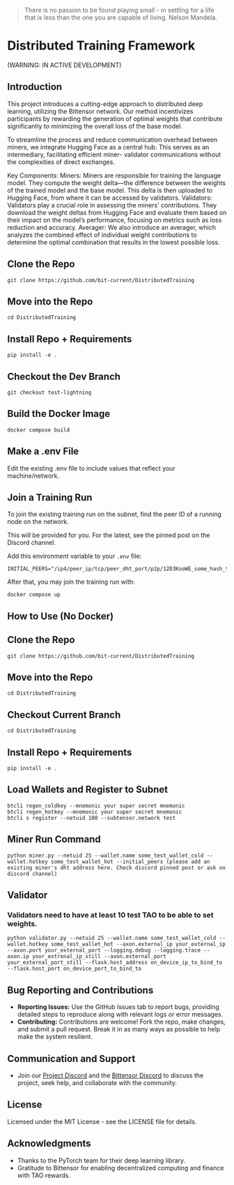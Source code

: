 > There is no passion to be found playing small - in settling for a life that is less than the one you are capable of living. Nelson Mandela.

# Distributed Training Framework

(WARNING: IN ACTIVE DEVELOPMENT)

## Introduction

This project introduces a cutting-edge approach to distributed deep learning, utilizing the Bittensor network. Our method incentivizes participants by rewarding the generation of optimal weights that contribute significantly to minimizing the overall loss of the base model.

To streamline the process and reduce communication overhead between miners, we integrate Hugging Face as a central hub. This serves as an intermediary, facilitating efficient miner-
validator communications without the complexities of direct exchanges.

Key Components:
Miners: Miners are responsible for training the language model. They compute the weight delta—the difference between the weights of the trained model and the base model. This delta is then uploaded to Hugging Face, from where it can be accessed by validators.
Validators: Validators play a crucial role in assessing the miners' contributions. They download the weight deltas from Hugging Face and evaluate them based on their impact on the model’s performance, focusing on metrics such as loss reduction and accuracy.
Averager: We also introduce an averager, which analyzes the combined effect of individual weight contributions to determine the optimal combination that results in the lowest possible loss.

## Clone the Repo

```
git clone https://github.com/bit-current/DistributedTraining
```

## Move into the Repo

```
cd DistributedTraining
```

## Install Repo + Requirements

```
pip install -e .
```

## Checkout the Dev Branch

```
git checkout test-lightning
```

## Build the Docker Image

```
docker compose build
```

## Make a .env File

Edit the existing .env file to include values that reflect your machine/network.

## Join a Training Run

To join the existing training run on the subnet, find the peer ID of a running node on the network.

This will be provided for you. For the latest, see the pinned post on the Discord channel.

Add this environment variable to your `.env` file:

```
INITIAL_PEERS="/ip4/peer_ip/tcp/peer_dht_port/p2p/12D3KooWE_some_hash_that_looks_like_this_VqgXKo9EUQ4hguny9"
```

After that, you may join the training run with:

```
docker compose up
```

## How to Use (No Docker)

## Clone the Repo

```
git clone https://github.com/bit-current/DistributedTraining
```

## Move into the Repo

```
cd DistributedTraining
```

## Checkout Current Branch

```
cd DistributedTraining
```

## Install Repo + Requirements

```
pip install -e .
```

## Load Wallets and Register to Subnet

```
btcli regen_coldkey --mnemonic your super secret mnemonic
btcli regen_hotkey --mnemonic your super secret mnemonic
btcli s register --netuid 100 --subtensor.network test
```

## Miner Run Command

```
python miner.py --netuid 25 --wallet.name some_test_wallet_cold --wallet.hotkey some_test_wallet_hot --initial_peers (please add an existing miner's dht address here. Check discord pinned post or ask on discord channel)
```

## Validator

### Validators need to have at least 10 test TAO to be able to set weights.

```
python validator.py --netuid 25 --wallet.name some_test_wallet_cold --wallet.hotkey some_test_wallet_hot --axon.external_ip your_external_ip --axon.port your_external_port --logging.debug --logging.trace --axon.ip your_extrenal_ip_still --axon.external_port your_external_port_still --flask.host_address on_device_ip_to_bind_to --flask.host_port on_device_port_to_bind_to
```

## Bug Reporting and Contributions

- **Reporting Issues:** Use the GitHub Issues tab to report bugs, providing detailed steps to reproduce along with relevant logs or error messages.
- **Contributing:** Contributions are welcome! Fork the repo, make changes, and submit a pull request. Break it in as many ways as possible to help make the system resilient.

## Communication and Support

- Join our [Project Discord](#) and the [Bittensor Discord](#) to discuss the project, seek help, and collaborate with the community.

## License

Licensed under the MIT License - see the LICENSE file for details.

## Acknowledgments

- Thanks to the PyTorch team for their deep learning library.
- Gratitude to Bittensor for enabling decentralized computing and finance with TAO rewards.
